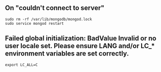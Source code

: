 ## On "couldn't connect to server"
```
sudo rm -rf /var/lib/mongodb/mongod.lock
sudo service mongod restart
```

## Failed global initialization: BadValue Invalid or no user locale set. Please ensure LANG and/or LC_* environment variables are set correctly.
```
export LC_ALL=C 
```
